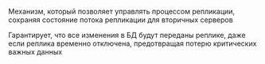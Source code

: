 
Механизм, который позволяет управлять процессом репликации, сохраняя состояние потока репликации для вторичных серверов

Гарантирует, что все изменения в БД будут переданы реплике, даже если реплика временно отключена, предотвращая потерю критических важных данных


